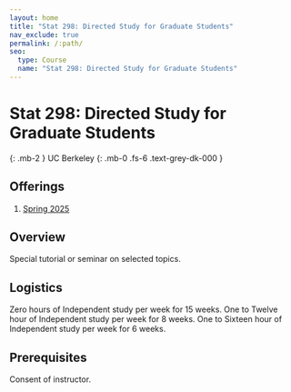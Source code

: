 ```yaml
---
layout: home
title: "Stat 298: Directed Study for Graduate Students"
nav_exclude: true
permalink: /:path/
seo:
  type: Course
  name: "Stat 298: Directed Study for Graduate Students"
---
```


# Stat 298: Directed Study for Graduate Students
{: .mb-2 }
UC Berkeley
{: .mb-0 .fs-6 .text-grey-dk-000 }



## Offerings

1. [Spring 2025](/spring-2025)




## Overview

Special tutorial or seminar on selected topics. 

## Logistics

Zero hours of Independent study per week for 15 weeks.  One to Twelve hour of Independent study per week for 8 weeks.  One to Sixteen hour of Independent study per week for 6 weeks.

## Prerequisites

Consent of instructor. 
